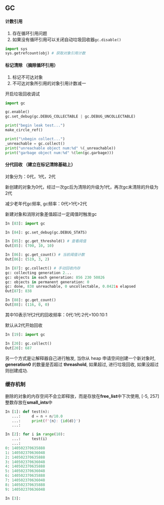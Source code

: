 



## GC

#### 计数引用

1. 存在循环引用问题
2. 如果没有循环引用可以关闭自动垃圾回收器`gc.disable()`

```python
import sys
sys.getrefcount(obj) # 获取对象引用计数
```



#### 标记清除 （摘除循环引用）

1. 标记不可达对象
2. 不可达对象所引用的对象引用计数减一

开启垃圾回收调试

```python
import gc

gc.enable()
gc.set_debug(gc.DEBUG_COLLECTABLE | gc.DEBUG_UNCOLLECTABLE)

print("begin leak test...")
make_circle_ref()

print("\nbegin collect...")
_unreachable = gc.collect()
print("unreachable object num:%d" %(_unreachable))
print("garbage object num:%d" %(len(gc.garbage))) 
```



#### 分代回收 （建立在标记清除基础上）

对象分为：0代，1代，2代

新创建的对象为0代，经过一次gc后为清除的升级为1代，再次gc未清除的升级为2代

减少老年代gc频率, gc频率：0代>1代>2代

新建对象和消除对象差值超过一定阈值时触发gc

```python
In [83]: import gc

In [84]: gc.set_debug(gc.DEBUG_STATS)

In [85]: gc.get_threshold() # 查看阈值
Out[85]: (700, 10, 10)

In [86]: gc.get_count() # 当前阈值计数
Out[86]: (519, 3, 2)

In [87]: gc.collect() # 手动回收内存
gc: collecting generation 2...
gc: objects in each generation: 856 230 50826
gc: objects in permanent generation: 0
gc: done, 838 unreachable, 0 uncollectable, 0.0421s elapsed
Out[87]: 838

In [88]: gc.get_count()
Out[88]: (116, 0, 0)
```

其中10表示1代2代的回收频率：0代:1代:2代=100:10:1

默认从2代开始回收

```python
In [19]: import gc

In [20]: gc.collect()
Out[20]: 687
```

另一个方式是让解释器自己进行触发, 当你从 heap 申请空间创建一个新对象时, **generation0** 的数量是否超过 **threashold**, 如果超过, 进行垃圾回收, 如果没超过则创建成功.



### 缓存机制

删除的对象的内存空间不会立即释放，而是存放在**free_list**中下次使用, [-5, 257] 整数存放在**small_ints**中

```python
In [1]: def test(n):
   ...:     d = n + n/10.0
   ...:     print(f'{n}: {id(d)}')
   ...:

In [2]: for i in range(10):
   ...:     test(i)
   ...:
0: 140502370635888
1: 140502370636048
2: 140502370635888
3: 140502370636048
4: 140502370635888
5: 140502370636048
6: 140502370635888
7: 140502370636048
8: 140502370635888
9: 140502370636048

In [3]:
```

